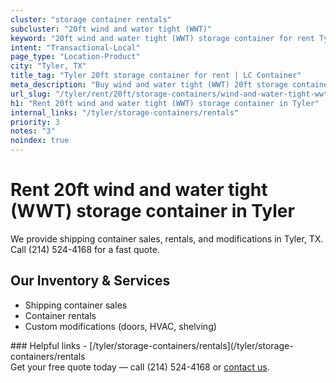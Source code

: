 ```yaml
---
cluster: "storage container rentals"
subcluster: "20ft wind and water tight (WWT)"
keyword: "20ft wind and water tight (WWT) storage container for rent Tyler, TX"
intent: "Transactional-Local"
page_type: "Location-Product"
city: "Tyler, TX"
title_tag: "Tyler 20ft storage container for rent | LC Container"
meta_description: "Buy wind and water tight (WWT) 20ft storage container rent with local delivery in Tyler, TX. LC Container — local Since 2003. Request a fast quote today."
url_slug: "/tyler/rent/20ft/storage-containers/wind-and-water-tight-wwt"
h1: "Rent 20ft wind and water tight (WWT) storage container in Tyler"
internal_links: "/tyler/storage-containers/rentals"
priority: 3
notes: "3"
noindex: true
---
```


# Rent 20ft wind and water tight (WWT) storage container in Tyler

We provide shipping container sales, rentals, and modifications in Tyler, TX. Call (214) 524-4168 for a fast quote.

## Our Inventory & Services
- Shipping container sales
- Container rentals
- Custom modifications (doors, HVAC, shelving)

<div data-section="internal-links">
### Helpful links
- [/tyler/storage-containers/rentals](/tyler/storage-containers/rentals
</div>

<div data-section="cta">
Get your free quote today — call (214) 524-4168 or <a href="/contact">contact us</a>.
</div>

<script type="application/ld+json">{"@context":"https://schema.org","@type":"FAQPage","mainEntity":[{"@type":"Question","name":"How much does delivery cost in Tyler, TX?","acceptedAnswer":{"@type":"Answer","text":"Delivery costs vary by distance and container size. Most deliveries in Tyler, TX range from $150-$300. Call (214) 524-4168 for an exact quote based on your specific location."}},{"@type":"Question","name":"Do you offer financing or payment plans?","acceptedAnswer":{"@type":"Answer","text":"We accept major credit cards, checks, and can discuss commercial terms for bulk purchases. Call (214) 524-4168 to discuss options."}},{"@type":"Question","name":"Can you customize containers in Tyler, TX?","acceptedAnswer":{"@type":"Answer","text":"Yes — we perform modifications like doors, HVAC, insulation, and shelving. Request a custom quote at (214) 524-4168 or via our contact form."}}]}</script>
